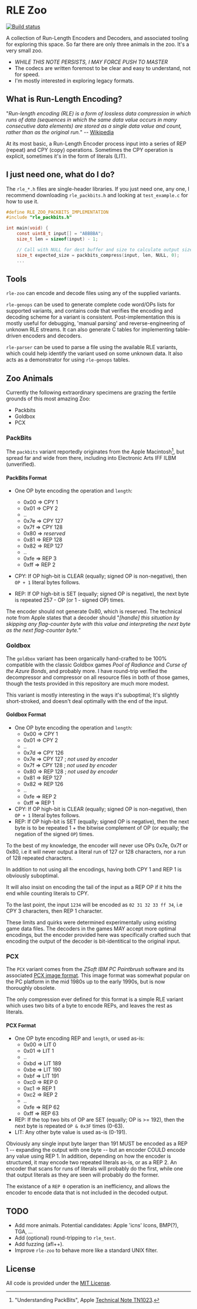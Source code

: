 
# RLE Zoo

[![Build status](https://github.com/eloj/rle-zoo/workflows/build/badge.svg)](https://github.com/eloj/rle-zoo/actions/workflows/c-cpp.yml)

A collection of Run-Length Encoders and Decoders, and associated tooling for exploring this space. So far there are only three animals in the zoo. It's a very small zoo.

* _WHILE THIS NOTE PERSISTS, I MAY FORCE PUSH TO MASTER_
* The codecs are written foremost to be clear and easy to understand, not for speed.
* I'm mostly interested in exploring legacy formats.

## What is Run-Length Encoding?

"_Run-length encoding (RLE) is a form of lossless data compression in which runs of data (sequences in which the same data value occurs in many consecutive data elements) are stored as a single data value and count, rather than as the original run._" -- [Wikipedia](https://en.wikipedia.org/wiki/Run-length_encoding)

At its most basic, a Run-Length Encoder process input into a series of REP (repeat) and CPY (copy) operations.
Sometimes the CPY operation is explicit, sometimes it's in the form of literals (LIT).

## I just need one, what do I do?

The `rle_*.h` files are single-header libraries. If you just need one, any one, I recommend downloading `rle_packbits.h` and
looking at `test_example.c` for how to use it.

```c
#define RLE_ZOO_PACKBITS_IMPLEMENTATION
#include "rle_packbits.h"

int main(void) {
	const uint8_t input[] = "ABBBBA";
	size_t len = sizeof(input) - 1;

	// Call with NULL for dest buffer and size to calculate output size.
	size_t expected_size = packbits_compress(input, len, NULL, 0);
	...
```

## Tools

`rle-zoo` can encode and decode files using any of the supplied variants.

`rle-genops` can be used to generate complete code word/OPs lists for supported variants, and contains code that verifies
the encoding and decoding scheme for a variant is consistent. Post-implementation this is mostly useful for debugging,
'manual parsing' and reverse-engineering of unknown RLE streams. It can also generate C tables for implementing table-driven
encoders and decoders.

`rle-parser` can be used to parse a file using the available RLE variants, which could help identify the
variant used on some unknown data. It also acts as a demonstrator for using `rle-genops` tables.

## Zoo Animals

Currently the following extraordinary specimens are grazing the fertile grounds of this most amazing Zoo:

* Packbits
* Goldbox
* PCX

### PackBits

The `packbits` variant reportedly originates from the Apple Macintosh[^fnTN1023], but spread far and wide from there, including
into Electronic Arts IFF ILBM (unverified).

#### PackBits Format

* One OP byte encoding the operation and `length`:
	* 0x00 => CPY 1
	* 0x01 => CPY 2
	* ..
	* 0x7e => CPY 127
	* 0x7f => CPY 128
	* 0x80 => _reserved_
	* 0x81 => REP 128
	* 0x82 => REP 127
	* ..
	* 0xfe => REP 3
	* 0xff => REP 2

* CPY: If OP high-bit is CLEAR (equally; signed OP is non-negative), then `OP + 1` literal bytes follows.
* REP: If OP high-bit is SET (equally; signed OP is negative), the next byte is repeated 257 - OP (or 1 - signed OP) times.

The encoder should not generate 0x80, which is reserved. The technical note from Apple states that a decoder should
"_[handle] this situation by skipping any flag-counter byte with this value and interpreting the next byte as the next flag-counter byte._"

[^fnTN1023]: "Understanding PackBits", Apple [Technical Note TN1023](http://web.archive.org/web/20080705155158/http://developer.apple.com/technotes/tn/tn1023.html).

### Goldbox

The `goldbox` variant has been organically hand-crafted to be 100% compatible with the classic Goldbox games _Pool of Radiance_ and _Curse of the Azure Bonds_,
and probably more. I have round-trip verified the decompressor and compressor on all resource files in both of those games, though the tests provided
in this repository are much more modest.

This variant is mostly interesting in the ways it's suboptimal; It's slightly short-stroked, and doesn't deal optimally with the end of the input.

#### Goldbox Format

* One OP byte encoding the operation and `length`:
	* 0x00 => CPY 1
	* 0x01 => CPY 2
	* ..
	* 0x7d => CPY 126
	* 0x7e => CPY 127 ; _not used by encoder_
	* 0x7f => CPY 128 ; _not used by encoder_
	* 0x80 => REP 128 ; _not used by encoder_
	* 0x81 => REP 127
	* 0x82 => REP 126
	* ..
	* 0xfe => REP 2
	* 0xff => REP 1
* CPY: If OP high-bit is CLEAR (equally; signed OP is non-negative), then `OP + 1` literal bytes follows.
* REP: If OP high-bit is SET (equally; signed OP is negative), then the next byte is to be repeated 1 + the bitwise complement of OP (or equally; the negation of the signed `OP`) times.

To the best of my knowledge, the encoder will never use OPs 0x7e, 0x7f or 0x80, i.e it will never output a literal run of 127 or 128 characters, nor a run of 128 repeated characters.

In addition to not using all the encodings, having both CPY 1 and REP 1 is obviously suboptimal.

It will also insist on encoding the tail of the input as a REP OP if it hits the end while counting literals to CPY.

To the last point, the input `1234` will be encoded as `02 31 32 33 ff 34`, i.e CPY 3 characters, then REP 1 character.

These limits and quirks were determined experimentally using existing game data files. The decoders in the games MAY accept
more optimal encodings, but the encoder provided here was specifically crafted such that encoding the output of the decoder
is bit-identitical to the original input.

### PCX

The `PCX` variant comes from the _ZSoft IBM PC Paintbrush_ software and its associated [PCX image format](https://en.wikipedia.org/wiki/PCX).
This image format was somewhat popular on the PC platform in the mid 1980s up to the early 1990s, but is now thoroughly obsolete.

The only compression ever defined for this format is a simple RLE variant which uses two bits of a byte to encode
REPs, and leaves the rest as literals.

#### PCX Format

* One OP byte encoding REP and `length`, or used as-is:
	* 0x00 => LIT 0
	* 0x01 => LIT 1
	* ..
	* 0xbd => LIT 189
	* 0xbe => LIT 190
	* 0xbf => LIT 191
	* 0xc0 => REP 0
	* 0xc1 => REP 1
	* 0xc2 => REP 2
	* ..
	* 0xfe => REP 62
	* 0xff => REP 63
* REP: If the top two bits of OP are SET (equally; OP is >= 192), then the next byte is repeated `OP & 0x3F` times (0-63).
* LIT: Any other byte value is used as-is (0-191).

Obviously any single input byte larger than 191 MUST be encoded as a REP 1 -- expanding the output with one byte -- but an
encoder COULD encode any value using REP 1. In addition, depending on how the encoder is structured, it may encode two repeated
literals as-is, or as a REP 2. An encoder that scans for runs of literals will probably do the first, while one that output
literals as they are seen will probably do the former.

The existance of a `REP 0` operation is an inefficiency, and allows the encoder to encode data that is not included in the decoded output.

## TODO

* Add more animals. Potential candidates: Apple 'icns' Icons, BMP(?), TGA, ...
* Add (optional) round-tripping to `rle_test`.
* Add fuzzing (afl++).
* Improve `rle-zoo` to behave more like a standard UNIX filter.

## License

All code is provided under the [MIT License](LICENSE).

